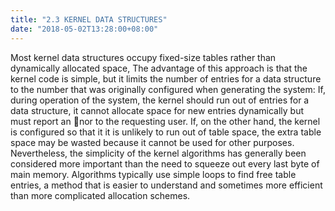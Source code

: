 ```yaml
---
title: "2.3 KERNEL DATA STRUCTURES"
date: "2018-05-02T13:28:00+08:00"
---
```


Most kernel data structures occupy fixed-size tables rather than dynamically allocated space, The advantage of this approach is that the kernel code is simple, but it limits the number of entries for a data structure to the number that was originally configured when generating the system: If, during operation of the system, the kernel should run out of entries for a data structure, it cannot allocate space for new entries dynamically but must report an 􀗆nor to the requesting user. If, on the other hand, the kernel is configured so that it it is unlikely to run out of table space, the extra table space may be wasted because it cannot be used for other purposes. Nevertheless, the simplicity of the kernel algorithms has generally been considered more important than the need to squeeze out every last byte of
main memory. Algorithms typically use simple loops to find free table entries, a method that is easier to understand and sometimes more efficient than more complicated allocation schemes.